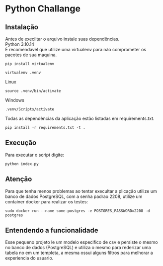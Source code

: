 # Python Challange

## Instalação
Antes de execiltar o arquivo instale suas dependências.<br>
Python 3.10.14<br>
É recomendavel que utilize uma virtualenv para não comprometer os pacotes de sua maquina.
```
pip install virtualenv
```
```
virtualenv .venv
```
Linux
```
source .venv/bin/activate
```
Windows

```
.venv/Scripts/activate
```
Todas as dependências da aplicação estão listadas em requirements.txt.
```
pip install -r requirements.txt -t .
```
## Execução
Para executar o script digite:
```
python index.py
```
## Atenção
Para que tenha menos problemas ao tentar execultar a plicação utilize um banco de dados PostgreSQL, com a senha padrao 2208, utilize um container docker para realizar os testes:
```
sudo docker run --name some-postgres -e POSTGRES_PASSWORD=2208 -d postgres 
```
## Entendendo a funcionalidade
Esse pequeno projeto le um modelo especifico de csv e persiste o mesmo no banco de dados (PostgreSQL) e utiliza o mesmo para rederizar uma tabela no em um templeta, a mesma ossui alguns filtros para melhorar a experiencia do usuario.

